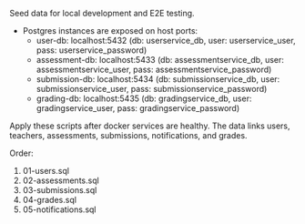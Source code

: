Seed data for local development and E2E testing.

- Postgres instances are exposed on host ports:
  - user-db: localhost:5432 (db: userservice_db, user: userservice_user, pass: userservice_password)
  - assessment-db: localhost:5433 (db: assessmentservice_db, user: assessmentservice_user, pass: assessmentservice_password)
  - submission-db: localhost:5434 (db: submissionservice_db, user: submissionservice_user, pass: submissionservice_password)
  - grading-db: localhost:5435 (db: gradingservice_db, user: gradingservice_user, pass: gradingservice_password)

Apply these scripts after docker services are healthy. The data links users, teachers, assessments, submissions, notifications, and grades.

Order:
1. 01-users.sql
2. 02-assessments.sql
3. 03-submissions.sql
4. 04-grades.sql
5. 05-notifications.sql
